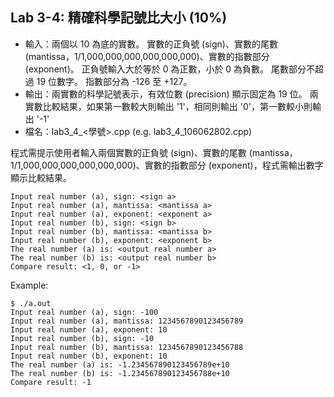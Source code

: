 ## Lab 3-4: 精確科學記號比大小 (10%)

* 輸入：兩個以 10 為底的實數。
實數的正負號 (sign)、實數的尾數 (mantissa，1/1,000,000,000,000,000,000)、實數的指數部分 (exponent)。
正負號輸入大於等於 0 為正數，小於 0 為負數。
尾數部分不超過 19 位數字。
指數部分為 -126 至 +127。
* 輸出：兩實數的科學記號表示，有效位數 (precision) 顯示固定為 19 位。
兩實數比較結果，如果第一數較大則輸出 '1'，相同則輸出 '0'，第一數較小則輸出 '-1'
* 檔名：lab3_4_<學號>.cpp (e.g. lab3_4_106062802.cpp)

程式需提示使用者輸入兩個實數的正負號 (sign)、實數的尾數 (mantissa，1/1,000,000,000,000,000,000)、實數的指數部分 (exponent)，程式需輸出數字顯示比較結果。

```text
Input real number (a), sign: <sign a>
Input real number (a), mantissa: <mantissa a>
Input real number (a), exponent: <exponent a>
Input real number (b), sign: <sign b>
Input real number (b), mantissa: <mantissa b>
Input real number (b), exponent: <exponent b>
The real number (a) is: <output real number a>
The real number (b) is: <output real number b>
Compare result: <1, 0, or -1>
```

Example:

```console
$ ./a.out
Input real number (a), sign: -100
Input real number (a), mantissa: 1234567890123456789
Input real number (a), exponent: 10
Input real number (b), sign: -10
Input real number (b), mantissa: 1234567890123456788
Input real number (b), exponent: 10
The real number (a) is: -1.234567890123456789e+10
The real number (b) is: -1.234567890123456788e+10
Compare result: -1
```
